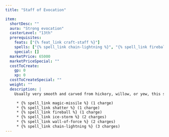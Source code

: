 ```yaml
---
title: "Staff of Evocation"

item:
  shortDesc: ""
  aura: "Strong evocation"
  casterLevel: "13th"
  prerequisites:
    feats: ["{% feat_link craft-staff %}"]
    spells: ["{% spell_link chain-lightning %}", "{% spell_link fireball %}", "{% spell_link ice-storm %}", "{% spell_link magic-missile %}", "{% spell_link shatter %}", "{% spell_link wall-of-force %}"]
    special: []
  marketPrice: 65000
  marketPriceSpecial: ""
  costToCreate:
    gp: 0
    xp: 0
  costToCreateSpecial: ""
  weight: ""
  description: |
    Usually very smooth and carved from hickory, willow, or yew, this staff allows use of the following spells:

     * {% spell_link magic-missile %} (1 charge)
     * {% spell_link shatter %} (1 charge)
     * {% spell_link fireball %} (1 charge)
     * {% spell_link ice-storm %} (2 charges)
     * {% spell_link wall-of-force %} (2 charges)
     * {% spell_link chain-lightning %} (3 charges)
---
```



